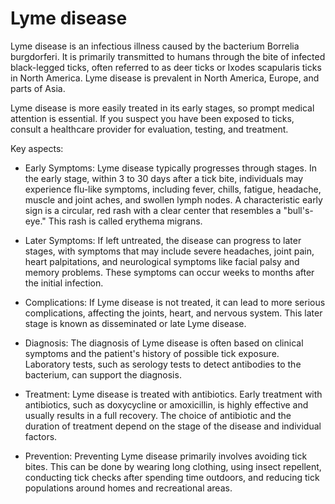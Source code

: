 # Lyme disease

Lyme disease is an infectious illness caused by the bacterium Borrelia burgdorferi. It is primarily transmitted to humans through the bite of infected black-legged ticks, often referred to as deer ticks or Ixodes scapularis ticks in North America. Lyme disease is prevalent in North America, Europe, and parts of Asia.

Lyme disease is more easily treated in its early stages, so prompt medical attention is essential. If you suspect you have been exposed to ticks, consult a healthcare provider for evaluation, testing, and treatment.

Key aspects:

* Early Symptoms: Lyme disease typically progresses through stages. In the early stage, within 3 to 30 days after a tick bite, individuals may experience flu-like symptoms, including fever, chills, fatigue, headache, muscle and joint aches, and swollen lymph nodes. A characteristic early sign is a circular, red rash with a clear center that resembles a "bull's-eye." This rash is called erythema migrans.

* Later Symptoms: If left untreated, the disease can progress to later stages, with symptoms that may include severe headaches, joint pain, heart palpitations, and neurological symptoms like facial palsy and memory problems. These symptoms can occur weeks to months after the initial infection.

* Complications: If Lyme disease is not treated, it can lead to more serious complications, affecting the joints, heart, and nervous system. This later stage is known as disseminated or late Lyme disease.

* Diagnosis: The diagnosis of Lyme disease is often based on clinical symptoms and the patient's history of possible tick exposure. Laboratory tests, such as serology tests to detect antibodies to the bacterium, can support the diagnosis.

* Treatment: Lyme disease is treated with antibiotics. Early treatment with antibiotics, such as doxycycline or amoxicillin, is highly effective and usually results in a full recovery. The choice of antibiotic and the duration of treatment depend on the stage of the disease and individual factors.

* Prevention: Preventing Lyme disease primarily involves avoiding tick bites. This can be done by wearing long clothing, using insect repellent, conducting tick checks after spending time outdoors, and reducing tick populations around homes and recreational areas.
